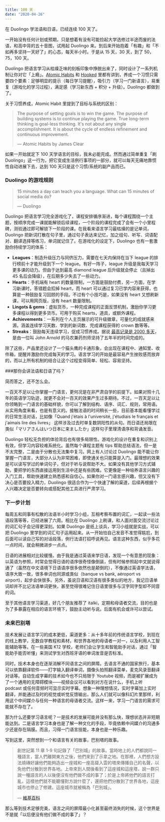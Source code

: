 ```yaml
---
title: 100 天
date: "2020-04-26"
---
```


在 Duolingo 学法语和日语，已经连续 100 天了。

一开始没有任何计划或预期，只是想着有没有可能捡起大学选修过半途而废的法语，和高中背的五十音图，试用起 Duolingo 来。到后来开始抱着「有趣」和「不如再多坚持一天好了」的心态，每天半小时。于是从 15 天，30 天，到了 50，75，100 天。

Duolingo 把语言学习从枯燥乏味的刻板印象中挣脱出来了，同时设计了一系列机制让你对它「上瘾」。[Atomic Habits](https://www.amazon.com/Atomic-Habits-Proven-Build-Break/dp/0735211299) 和 [Hooked](https://www.amazon.com/Hooked-How-Build-Habit-Forming-Products/dp/1591847788/) 里都有讲到，养成一个习惯只需要四个要素：足够明显的提示（每日学习提醒），吸引力（学习一门新语言），易重复（游戏化的学习过程），满足感（学习新东西 + 积分 + 升级）。Duolingo 都做到了。

关于习惯养成，Atomic Habit 里提到了目标与系统的区别：

> The purpose of setting goals is to win the game. The purpose of building systems is to continue playing the game. True long-term thinking is goal-less thinking. It's not about any single accomplishment. It is about the cycle of endless refinement and continuous improvement.
>
> — Atomic Habits by James Clear

如果一开始就定下 100 天学语言的目标，我未必能完成。然而通过简单重复「刷 Duolingo」这一行为，把它变成生活例行事项的一部分，就可以每天无痛地靠惯性自动进展下去，达到 100 天只是这个习惯/系统的副产品而已。

### Duolingo 的游戏规则

> 15 minutes a day can teach you a language. What can 15 minutes of social media do?
>
> — Duolingo

Duolingo 把语言学习完全游戏化了，课程安排循序渐进，每个课程围绕一个主题，按顺序完成一课就能解锁后续课程，一个阶段的课程完成了会有一个小里程碑，测验通过即可解锁下一阶段的课。在我看来语言学习最枯燥的是记单词，Duolingo 把新词打散在句子里，通过句子表达来记忆，加之组句、听写、词语配对、翻译选择等练习，单词就记住了。在游戏化的设定下，Duolingo 也有一套激励你持续学习的体系：

- **Leagues**：制造升级压力与同侪压力，需要在七天内保持在当下 league 的排行榜前十才能升级到下一个 league。有好一阵子，league 升级是我每天学习更多课的动力。但由于达到最高 diamond league 后升级就会停止（且掉出 45 名后会降级），在后期多少失去了一些动力。
- **Hearts**：手机端有 heart 的数量限制，一方面是鼓励付费，另一方面，在学习新课时，答错题会扣掉 heart，而 heart 可以通过复习已学内容来获得，也算是一种鼓励复习回顾的手段。不过有个小技巧是，如果没有 heart 又想刷新课，可以用网页版，没有 heart 数量限制。
- **Lingots & gems**：虚拟货币，一种完成课程的正面反馈机制，激励你学习更多课程以得到更多货币。可用于购买 hearts，道具，或额外课程。
- **Achievements**：一系列在个人主页展示的可升级徽章，可量化的成就感来源。涵盖连续学习天数、学到的新词数、完成课程获得的 crown 数等等。
- **Streaks**：鼓励每天连续学习，促成习惯养成。据说 [最高记录是 2000 多天](https://twitter.com/duolingo/status/1017433362460528640)，是由一位叫 John Arnold 的马农兼药剂师坚持了五年半的时间完成的。

除了这些，产品里还设计了一个猫头鹰的卡通形象，会出现在课程中、通知里、收件箱，提醒并激励你完成每天的学习。语言学习的开始是最容易产生挫败感而放弃的，而以上所有机制的结合让这个过程变得简单、轻松、容易坚持。

###那你会讲法语和日语了吗？

简而答之，还不怎么会。

一百天不足以让你掌握一门语言，更何况是在非严肃自学的前提下。如果对照十几年的英语学习轨迹，就更不会对一百天的效果产生过多期待。不过，一百天足以让你领略到一门语言的基础样貌，你可以了解到结构、语序、词汇、规则，常用语。从实用角度来看，也是有意义的。接触法语的时间稍长一些，目前基本能看懂学过的日常生活对话，比如像「Quand j'étais à l'université, j'étudiais le français et j'aimais lire des livres」 这样涉及过去时单复数阴阳性的从句。而日语还局限在类似「マリアさんはいつ日本に来ましたか」这样句子里理清语序和背诵发音。

Duolingo 轻松无负担的体验背后也有很多局限性。游戏化的设计在重复和识别上有效，但学习内容较难系统化。虽然每个课程主题有 tips 帮助总结语法，但一是不太完整，二是由于分散也无法集中复习。网上有人讨论过 Duolingo 能不能让你掌握一门语言，大部分人认为非常困难，即使通关也只能算是入门。最理想的效果是可以读写学过的单词句子，但对于听与说帮助不大。如果没有其他学习方式辅助，要把学的东西直接运用到生活中还是有些困难。它更像是一种培养语言兴趣的入门工具，帮助快速建立熟悉感和自信心。如果你对一门语言感兴趣，但又没有下决心是否要投入精力，Duolingo 很适合作为一个快速了解的渠道，后续再根据个人兴趣决定是否要转向或搭配其他工具进行严肃学习。

### 下一步计划

每周五和同事有松散的法语半小时学习小组，互相考察布置的词汇，一起读一些法语段落等等，已经进展了六周。相比在 Duolingo 上刷课，和人面对面交流讨论过的词汇句子会记得更深刻。如果 Duolingo 是纸上谈兵，学习小组就是实战，可以把 Duolingo 里学到的词汇句子运用起来。从一开始怕自己发音不准觉得尴尬，到后面可以读自己写的对话段落，例行法语打招呼说再见。语言这种东西，似乎多花一点时间，就会稍微进步一点点。

日语的进展相对比较缓慢。由于我是通过英语来学日语，发现一个有意思的现象：以英语为参照，时常会觉得日语的语序很奇怪像倒装，但有时候参照起中文就说得通了（虽然在中文语境下日语语序很多依然也是颠倒的），不像通过英语学法语，语序大致一致，很多单词也同源或类似（banque vs bank, aéroport vs airport)，起步会快很多。另外，虽说日语和汉语有很多类似的地方，我记日语单词却并不比记法语单词更快，甚至觉得很难记住日语里很多与汉字同字型却不同音的词。

至于其他语言学习渠道，好几个朋友推荐了 italki，定期和母语者交流，目的也是为了多暴露在相应的语言环境下，鼓励主动听与说。后面有机会或许可以尝试。

### 未来巴别塔

技术发展让语言学习的成本更低，渠道更多：从十多年前的传统语言学校，到现在的线上教学，无数自学教程和素材，和世界各地的母语者一对一，以及利用人工智能辅助等等。在一些美国 K12 学校，老师们会让学生和智能助手对话，通过「智能助手能否听懂」来测试学生对西班牙语的单词发音是否标准。

同时，技术本身也在逐渐消解不同语言之间的屏障。去语言不通的国家旅行，基本可以依靠翻译软件——打字输入翻译单词，摄像头拍照翻译菜单，麦克风录音翻译对话等。自动生成字幕的技术如今也不只局限于 Youtube 视频，而是被扩展成为了一个通用的无障碍模块——视频会议可以看到对方在说什么，手机上听 podcast 或任何音频时可显示实时字幕。想象一种理想情况，实时字幕加上实时翻译，并能通过及时的视觉或听觉反馈输出，那么人们就可以像科幻片里那样，利用这个中间媒介与任何一种语言的母语者交流。这样一来，学习一门语言的需求可能就不存在了。

那为什么还要学习语言呢？一是技术的发展可能并没有那么快，理想状态并非短期能达到。二是语言学习本身也是了解一种文化的手段，毕竟依赖中间媒介的沟通多少还是存在隔膜。而且，习得一门语言技能，本身也是一种乐趣。

写到这里，突然想到一个和语言有关的故事，巴别塔的故事。

> 創世記第 11 章 1-9 句記錄了「巴別城」的故事。當時地上的人們都說同一種語言，當人們離開東方之後，他們來到了示拿之地。在那裡，人們想方設法燒磚好讓他們能夠造出一座城和一座高聳入雲的塔來傳播自己的名聲，以免他們分散到世界各地。上帝來到人間後看到了這座城和這座塔，說一群只說一種語言的人以後便沒有他們做不成的事了；於是上帝將他們的語言打亂，這樣他們就不能聽懂對方說什麼了，還把他們分散到了世界各地，這座城市也停止了修建。這座城市就被稱為「巴別城」。
>
> — [維基百科](<[https://zh.wikipedia.org/wiki/%E5%B7%B4%E5%88%A5%E5%A1%94](https://zh.wikipedia.org/wiki/巴別塔)>)

那么等到技术足够完美，语言之间的屏障最小化甚至最终消失的时候，这个世界是不是就「以后便没有他们做不成的事了」？
